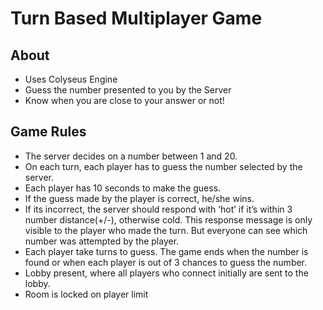 # Turn Based Multiplayer Game

## About
- Uses Colyseus Engine
- Guess the number presented to you by the Server
- Know when you are close to your answer or not!

## Game Rules
- The server decides on a number between 1 and 20.
- On each turn, each player has to guess the number selected by the server.
- Each player has 10 seconds to make the guess.
- If the guess made by the player is correct, he/she wins.
- If its incorrect, the server should respond with ‘hot’ if it’s within 3 number distance(+/-), otherwise cold. This response message is only visible to the player who made the turn. But everyone can see which number was attempted by the player.
- Each player take turns to guess. The game ends when the number is found or when each player is out of 3 chances to guess the number.
- Lobby present, where all players who connect initially are sent to the lobby.
- Room is locked on player limit
